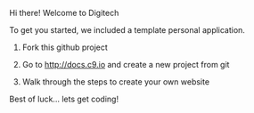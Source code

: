 Hi there! Welcome to Digitech

To get you started, we included a template personal application.

1) Fork this github project

2) Go to http://docs.c9.io and create a new project from git

3) Walk through the steps to create your own website

Best of luck... lets get coding!
